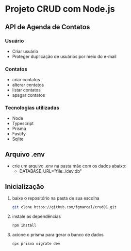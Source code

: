 # Projeto CRUD com Node.js

## API de Agenda de Contatos

### Usuário
- Criar usuário
- Proteger duplicação de usuários por meio do e-mail

### Contatos
- criar contatos
- alterar contatos
- listar contatos
- apagar contatos

### Tecnologias utilizadas

- Node
- Typescript
- Prisma
- Fastify
- Sqlite

## Arquivo .env
- crie um arquivo .env na pasta mãe com os dados abaixo:
    - DATABASE_URL="file:./dev.db"

## Inicialização
1. baixe o repositório na pasta de sua escolha

    ```bash
    git clone https://github.com/fgmarcal/crud01.git

2. instale as dependências

    ```bash
    npm install

3. acione o prisma para gerar o banco de dados

    ```bash
    npx prisma migrate dev

